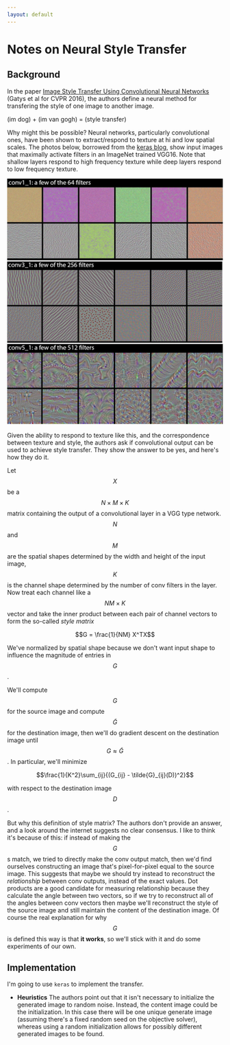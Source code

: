 ```yaml
---
layout: default
---
```


# Notes on Neural Style Transfer

## Background
In the paper [Image Style Transfer Using Convolutional Neural Networks](https://www.cv-foundation.org/openaccess/content_cvpr_2016/papers/Gatys_Image_Style_Transfer_CVPR_2016_paper.pdf) (Gatys et al for CVPR 2016), the authors define a neural method for transfering the style of one image to another image.

(im dog) + (im van gogh) = (style transfer)

Why might this be possible?  Neural networks, particularly convolutional ones, have been shown to extract/respond to texture at hi and low spatial scales.  The photos below, borrowed from the [keras blog](https://blog.keras.io/category/demo.html), show input images that maximally activate filters in an ImageNet trained VGG16.  Note that shallow layers respond to high frequency texture while deep layers respond to low frequency texture.

![im](neural-style-transfer/keras1.png)
![im](neural-style-transfer/keras2.png)
![im](neural-style-transfer/keras3.png)

Given the ability to respond to texture like this, and the correspondence between texture and style, the authors ask if convolutional output can be used to achieve style transfer. They show the answer to be yes, and here's how they do it.

Let $$X$$ be a $$N \times M \times K$$ matrix containing the output of a convolutional layer in a VGG type network.  $$N$$ and $$M$$ are the spatial shapes determined by the width and height of the input image, $$K$$ is the channel shape determined by the number of conv filters in the layer.  Now treat each channel like a $$NM \times K$$ vector and take the inner product between each pair of channel vectors to form the so-called _style matrix_

$$G = \frac{1}{NM} X^TX$$

We've normalized by spatial shape because we don't want input shape to influence the magnitude of entries in $$G$$.

We'll compute $$G$$ for the source image and compute $$\tilde{G}$$ for the destination image, then we'll do gradient descent on the destination image until $$G \approx \tilde{G}$$.  In particular, we'll minimize

$$\frac{1}{K^2}\sum_{ij}{(G_{ij} - \tilde{G}_{ij}(D))^2}$$

with respect to the destination image $$D$$.

But why this definition of style matrix?  The authors don't provide an answer, and a look around the internet suggests no clear consensus.  I like to think it's because of this: if instead of making the $$G$$s match, we tried to directly make the conv output match, then we'd find ourselves constructing an image that's pixel-for-pixel equal to the source image.  This suggests that maybe we should try instead to reconstruct the _relationship_ between conv outputs, instead of the exact values.  Dot products are a good candidate for measuring relationship because they calculate the angle between two vectors, so if we try to reconstruct all of the angles between conv vectors then maybe we'll reconstruct the style of the source image and still maintain the content of the destination image.  Of course the real explanation for why $$G$$ is defined this way is that __it works__, so we'll stick with it and do some experiments of our own.

## Implementation

I'm going to use `keras` to implement the transfer.


- __Heuristics__ The authors point out that it isn't necessary to initialize the generated image to random noise.  Instead, the content image could be the initialization.  In this case there will be one unique generate image (assuming there's a fixed random seed on the objective solver), whereas using a random initialization allows for possibly different generated images to be found.
